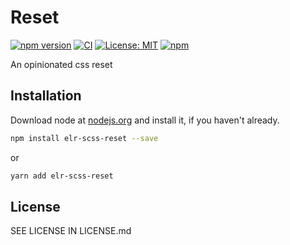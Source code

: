 # Reset

[![npm version](http://img.shields.io/npm/v/elr-scss-reset.svg)](https://www.npmjs.org/package/elr-scss-reset)
[![CI](https://github.com/Beth3346/elr-scss-reset/actions/workflows/node.js.yml/badge.svg)](https://github.com/Beth3346/elr-scss-reset/actions/workflows/node.js.yml)
[![License: MIT](https://img.shields.io/badge/License-MIT-yellow.svg)](https://opensource.org/licenses/MIT)
[![npm](https://img.shields.io/npm/dm/elr-scss-reset.svg?style=flat)](https://npmjs.com/package/elr-scss-reset)

An opinionated css reset

## Installation

Download node at [nodejs.org](http://nodejs.org) and install it, if you haven't already.

```sh
npm install elr-scss-reset --save
```

or

```sh
yarn add elr-scss-reset
```

## License

SEE LICENSE IN LICENSE.md
